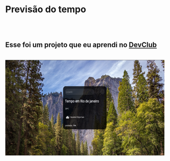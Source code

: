 <h1>Previsão do tempo</h1>
<br>
<br>
<h2>Esse foi um projeto que eu aprendi no <a href="https://rodolfomori.com.br/devclub">DevClub</a></h2>
<br>
<img src="https://github.com/Dritiw/Previsao-do-tempo/blob/master/assets/Captura%20de%20tela%202023-07-12%20221708.png?raw=true" width=500px height=300px>

